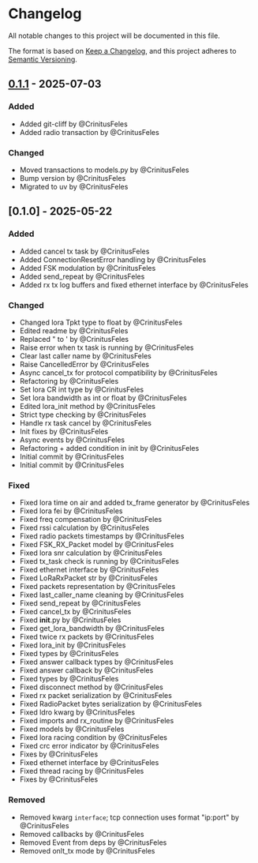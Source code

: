 # Changelog

All notable changes to this project will be documented in this file.

The format is based on [Keep a Changelog](https://keepachangelog.com/en/1.0.0/),
and this project adheres to [Semantic Versioning](https://semver.org/spec/v2.0.0.html).

## [0.1.1] - 2025-07-03

### Added
- Added git-cliff by @CrinitusFeles
- Added radio transaction by @CrinitusFeles

### Changed
- Moved transactions to models.py by @CrinitusFeles
- Bump version by @CrinitusFeles
- Migrated to uv by @CrinitusFeles

## [0.1.0] - 2025-05-22

### Added
- Added cancel tx task by @CrinitusFeles
- Added ConnectionResetError handling by @CrinitusFeles
- Added FSK modulation by @CrinitusFeles
- Added send_repeat by @CrinitusFeles
- Added rx tx log buffers and fixed ethernet interface by @CrinitusFeles

### Changed
- Changed lora Tpkt type to float by @CrinitusFeles
- Edited readme by @CrinitusFeles
- Replaced " to ' by @CrinitusFeles
- Raise error when tx task is running by @CrinitusFeles
- Clear last caller name by @CrinitusFeles
- Raise CancelledError by @CrinitusFeles
- Async cancel_tx for protocol compatibility by @CrinitusFeles
- Refactoring by @CrinitusFeles
- Set lora CR int type by @CrinitusFeles
- Set lora bandwidth as int or float by @CrinitusFeles
- Edited lora_init method by @CrinitusFeles
- Strict type checking by @CrinitusFeles
- Handle rx task cancel by @CrinitusFeles
- Init fixes by @CrinitusFeles
- Async events by @CrinitusFeles
- Refactoring + added condition in init by @CrinitusFeles
- Initial commit by @CrinitusFeles
- Initial commit by @CrinitusFeles

### Fixed
- Fixed lora time on air and added tx_frame generator by @CrinitusFeles
- Fixed lora fei by @CrinitusFeles
- Fixed freq compensation by @CrinitusFeles
- Fixed rssi calculation by @CrinitusFeles
- Fixed radio packets timestamps by @CrinitusFeles
- Fixed FSK_RX_Packet model by @CrinitusFeles
- Fixed lora snr calculation by @CrinitusFeles
- Fixed tx_task check is running by @CrinitusFeles
- Fixed ethernet interface by @CrinitusFeles
- Fixed LoRaRxPacket str by @CrinitusFeles
- Fixed packets representation by @CrinitusFeles
- Fixed last_caller_name cleaning by @CrinitusFeles
- Fixed send_repeat by @CrinitusFeles
- Fixed cancel_tx by @CrinitusFeles
- Fixed __init__.py by @CrinitusFeles
- Fixed get_lora_bandwidth by @CrinitusFeles
- Fixed twice rx packets by @CrinitusFeles
- Fixed lora_init by @CrinitusFeles
- Fixed types by @CrinitusFeles
- Fixed answer callback types by @CrinitusFeles
- Fixed answer callback by @CrinitusFeles
- Fixed types by @CrinitusFeles
- Fixed disconnect method by @CrinitusFeles
- Fixed rx packet serialization by @CrinitusFeles
- Fixed RadioPacket bytes serialization by @CrinitusFeles
- Fixed ldro kwarg by @CrinitusFeles
- Fixed imports and rx_routine by @CrinitusFeles
- Fixed models by @CrinitusFeles
- Fixed lora racing condition by @CrinitusFeles
- Fixed crc error indicator by @CrinitusFeles
- Fixes by @CrinitusFeles
- Fixed ethernet interface by @CrinitusFeles
- Fixed thread racing by @CrinitusFeles
- Fixes by @CrinitusFeles

### Removed
- Removed kwarg `interface`; tcp connection uses format "ip:port" by @CrinitusFeles
- Removed callbacks by @CrinitusFeles
- Removed Event from deps by @CrinitusFeles
- Removed onlt_tx mode by @CrinitusFeles

[0.1.1]: https://github.com/CrinitusFeles/Async_SX127x/compare/v0.1.0..0.1.1

<!-- generated by git-cliff -->
